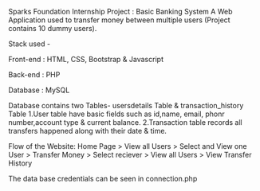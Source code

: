 Sparks Foundation Internship Project : Basic Banking System
A Web Application used to transfer money between multiple users (Project contains 10 dummy users).

Stack used -

Front-end : HTML, CSS, Bootstrap & Javascript

Back-end : PHP

Database : MySQL

Database contains two Tables- usersdetails Table & transaction_history Table
	1.User table have basic fields such as id,name, email, phonr number,account type & current balance.
	2.Transaction table records all transfers happened along with their date & time.

Flow of the Website: Home Page > View all Users > Select and View one User > Transfer Money > Select reciever > View all Users > View Transfer History

The data base credentials can be seen in connection.php
